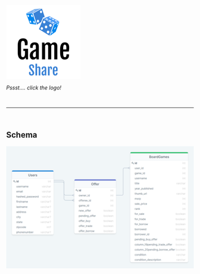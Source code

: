 [<img align='center' src='./client/public/game-share-logo.png' alt='game-share-logo' />][game-share]

*Pssst.... click the logo!*

<br />
<hr />
<br />

## Schema
<img src='./client/public/game-share-schema.png' alt='game-share-schema' />


[game-share]: https://game-share-ltz.herokuapp.com/
